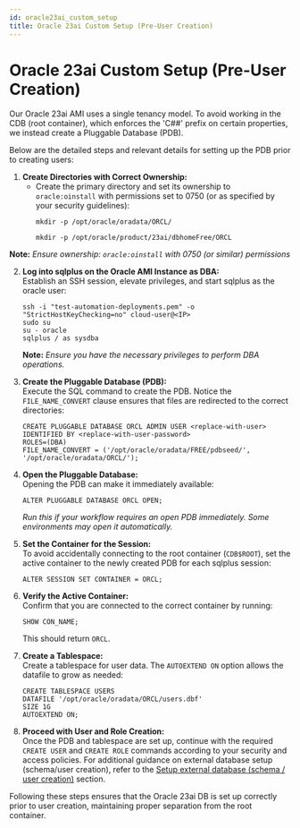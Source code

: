 ```yaml
---
id: oracle23ai_custom_setup
title: Oracle 23ai Custom Setup (Pre-User Creation)
---
```


# Oracle 23ai Custom Setup (Pre-User Creation)

Our Oracle 23ai AMI uses a single tenancy model. To avoid working in the CDB (root container), which enforces the 'C##' prefix on certain properties, we instead create a Pluggable Database (PDB).

Below are the detailed steps and relevant details for setting up the PDB prior to creating users:

1. **Create Directories with Correct Ownership:**  
   - Create the primary directory and set its ownership to `oracle:oinstall` with permissions set to 0750 (or as specified by your security guidelines):
     ```
     mkdir -p /opt/oracle/oradata/ORCL/
     ```
     ```
     mkdir -p /opt/oracle/product/23ai/dbhomeFree/ORCL
     ```
**Note:** *Ensure ownership: `oracle:oinstall` with 0750 (or similar) permissions*

2. **Log into sqlplus on the Oracle AMI Instance as DBA:**  
   Establish an SSH session, elevate privileges, and start sqlplus as the oracle user:
   ```
   ssh -i "test-automation-deployments.pem" -o "StrictHostKeyChecking=no" cloud-user@<IP>
   sudo su
   su - oracle
   sqlplus / as sysdba
   ```
   **Note:** *Ensure you have the necessary privileges to perform DBA operations.*

3. **Create the Pluggable Database (PDB):**  
   Execute the SQL command to create the PDB. Notice the `FILE_NAME_CONVERT` clause ensures that files are redirected to the correct directories:
   ```
   CREATE PLUGGABLE DATABASE ORCL ADMIN USER <replace-with-user> IDENTIFIED BY <replace-with-user-password> 
   ROLES=(DBA) 
   FILE_NAME_CONVERT = ('/opt/oracle/oradata/FREE/pdbseed/', '/opt/oracle/oradata/ORCL/');
   ```

4. **Open the Pluggable Database:**  
   Opening the PDB can make it immediately available:
   ```
   ALTER PLUGGABLE DATABASE ORCL OPEN;
   ```
   *Run this if your workflow requires an open PDB immediately. Some environments may open it automatically.*

5. **Set the Container for the Session:**  
   To avoid accidentally connecting to the root container (`CDB$ROOT`), set the active container to the newly created PDB for each sqlplus session:
   ```
   ALTER SESSION SET CONTAINER = ORCL;
   ```

6. **Verify the Active Container:**  
   Confirm that you are connected to the correct container by running:
   ```
   SHOW CON_NAME;
   ```
   This should return `ORCL`.

7. **Create a Tablespace:**  
   Create a tablespace for user data. The `AUTOEXTEND ON` option allows the datafile to grow as needed:
   ```
   CREATE TABLESPACE USERS 
   DATAFILE '/opt/oracle/oradata/ORCL/users.dbf' 
   SIZE 1G 
   AUTOEXTEND ON;
   ```

8. **Proceed with User and Role Creation:**  
   Once the PDB and tablespace are set up, continue with the required `CREATE USER` and `CREATE ROLE` commands according to your security and access policies. For additional guidance on external database setup (schema/user creation), refer to the [Setup external database (schema / user creation)](external_db_database_transfer.md#setup-external-database-schema--user-creation) section.

Following these steps ensures that the Oracle 23ai DB is set up correctly prior to user creation, maintaining proper separation from the root container.
